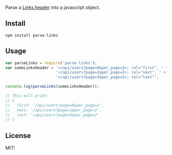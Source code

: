 Parse a [Links header](http://www.w3.org/Protocols/9707-link-header.html) into a javascript object.

## Install

    npm install parse-links

## Usage

~~~javascript
var parseLinks = require('parse-links');
var someLinksHeader = '</api/users?page=0&per_page=2>; rel="first", ' +
                      '</api/users?page=1&per_page=2>; rel="next", ' +
                      '</api/users?page=3&per_page=2>; rel="last"';

console.log(parseLinks(someLinksHeader));

// This will print:
// { 
//   first: '/api/users?page=0&per_page=2',
//   next: '/api/users?page=1&per_page=2',
//   last: '/api/users?page=3&per_page=2' 
// }
~~~

## License

MIT!
